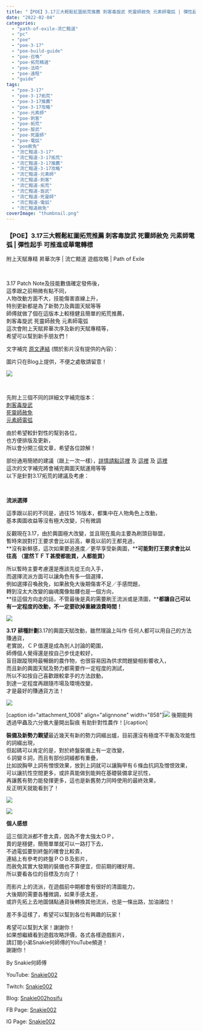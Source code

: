 ```yaml
---
title: "【POE】3.17三大輕鬆紅圖拓荒推薦 刺客毒旋武 死靈師赦免 元素師電弧 | 彈性起手 可推進或華電轉標 | 附上天賦專精 昇華次序 | 流亡黯道 遊戲攻略 | Path of Exile"
date: "2022-02-04"
categories: 
  - "path-of-exile-流亡黯道"
  - "pc"
  - "poe"
  - "poe-3-17"
  - "poe-build-guide"
  - "poe-召喚"
  - "poe-拓荒精選"
  - "poe-法術"
  - "poe-遠程"
  - "guide"
tags: 
  - "poe-3-17"
  - "poe-3-17拓荒"
  - "poe-3-17推薦"
  - "poe-3-17攻略"
  - "poe-元素師"
  - "poe-刺客"
  - "poe-拓荒"
  - "poe-旋武"
  - "poe-死靈師"
  - "poe-電弧"
  - "poe赦免"
  - "流亡黯道-3-17"
  - "流亡黯道-3-17拓荒"
  - "流亡黯道-3-17推薦"
  - "流亡黯道-3-17攻略"
  - "流亡黯道-元素師"
  - "流亡黯道-刺客"
  - "流亡黯道-拓荒"
  - "流亡黯道-旋武"
  - "流亡黯道-死靈師"
  - "流亡黯道-電弧"
  - "流亡黯道赦免"
coverImage: "thumbnail.png"
---
```


### 【POE】3.17三大輕鬆紅圖拓荒推薦 刺客毒旋武 死靈師赦免 元素師電弧 | 彈性起手 可推進或華電轉標  
附上天賦專精 昇華次序 | 流亡黯道 遊戲攻略 | Path of Exile

  
   

  
3.17 Patch Note及技能數值確定發佈後，  
這季跟之前稍微有點不同，  
人物改動方面不大，技能傷害直線上升，  
特別更新都是為了新勢力及輿圖天賦等等  
師傅就做了個在這版本上較穩健且簡單的拓荒推薦，  
刺客毒旋武 死靈師赦免 元素師電弧  
這次會附上天賦昇華次序及新的天賦專精等，  
希望可以幫到新手朋友們！  

  
文字補完 [原文連結](https://snakie002hosifu.blog/3-17pre/) (關於影片沒有提供的內容)：  

  
圖片只在Blog上提供，不便之處敬請留意！  

  
![](WordPress/thumbnail-1024x576.png)  

  
   

  
先附上三個不同的詳細文字補完版本：  
[刺客毒旋武](https://snakie002hosifu.blog/3-17pre1/)  
[死靈師赦免](https://snakie002hosifu.blog/3-17pre2/)  
[元素師電弧](https://snakie002hosifu.blog/3-17pre3/)  

  
由於希望較針對性的幫到各位，  
也方便排版及更新，  
所以會分開三個文章，希望各位諒解！  

  
部份通用簡陋的建議（跟上一次一樣），[詳情請點這裡](https://snakie002hosifu.blogspot.com/2021/01/039.html#more) 及 [這裡](https://snakie002hosifu.blogspot.com/2021/04/poe-path-of-exile.html) 及 [這裡](https://snakie002hosifu.blogspot.com/2021/07/poe315-315-path-of-exile.html)  
這次的文字補完將會補完輿圖天賦運用等等  
以下是針對3.17拓荒的建議及考慮：  

  
   

  
**流派選擇**  

  
這季跟以前的不同是，過往15 16版本，都集中在人物角色上改動，  
基本輿圖收益等沒有極大改變，只有微調  

  
反觀現在3.17，由於輿圖極大改變，並且現在風向主要為刷頭目聯盟，  
暫時來說對打王要求會比以前高，畢竟以前的王都見過，  
**沒有新鮮感，這次如果要追進度／更早享受新輿圖，****可能對打王要求會比以往高** **（當然ＴＦＴ甚麼都能買，人都能買）**  

  
所以暫時主要考慮還是應該先從王向入手，  
而選擇流派方面可以讓角色有多一個選擇，  
例如選擇召喚赦免，如果赦免大後期傷害不足／手感問題，  
轉到沒太大改變的幽魂魔像骷髏也是一個方向，  
**往這個方向走的話，不管最後是真的需要刷王流派或是清圖，****都讓自己可以有一定程度的改動，不一定要砍掉重練浪費時間！**  

  
![](WordPress/273174966_5384850508194985_7374335101844304829_n.jpg)  

  
**3.17** **耕種計劃**3.17的輿圖天賦改動，雖然理論上叫作 任何人都可以用自己的方法賺通貨，  
老實說，ＣＰ值還是成為別人討論的範圍，  
師傅個人覺得還是按自己步伐走較好，  
盲目跟蹤現時最暢銷的農作物，也很容易因為供求問題變相影響收入，  
而且新的輿圖天賦及勢力都需要作一定程度的測試，  
所以不如按自己喜歡跟較拿手的方法啟動，  
到達一定程度再跟隨市場及環境改變，  
才是最好的賺通貨方法！  

  
![](WordPress/272789832_5378301408849895_6787206526116220736_n-1024x417.jpg)  

  
\[caption id="attachment\_1008" align="alignnone" width="858"\]![](WordPress/272982327_5384729958207040_7674922980647548295_n-1024x520.jpg) 後期能夠透過甲蟲及六分儀大量開出裂痕 有助針對性農作！\[/caption\]  

  
**裝備及新勢力觀望**最近幾天有新的勢力詞綴出爐，目前還沒有極度不平衡及攻能性的詞綴出現，  
但起碼可以肯定的是，對於終盤裝備上有一定改變，  
６詞變８詞，而且有部份詞綴都有重疊，  
比如說胸甲上詞有憎恨效果，放到上詞就可以讓胸甲有６條血抗詞及憎恨效果，  
可以讓抗性空間更多，或許真能做到能夠在基礎裝備拿足抗性，  
再讓舊有勢力能發揮更多，這也是新舊勢力同時使用的最終效果，  
反正明天就能看到了！  

  
![](WordPress/273124268_5387938117886224_5669170683242074940_n-1024x576.jpg)  

  
![](WordPress/272695670_5381595495187153_6081254338619646727_n-1024x576.jpg)  

  
**個人感想**  

  
這三個流派都不會太貴，因為不會太強太ＯＰ，  
賣的是穩健，簡簡單單就可以一路打下去，  
不過電弧要到終盤的確會比較貴，  
連結上有參考的終盤ＰＯＢ及影片，  
而赦免其實大發期的裝備也不算便宜，但前期的確好用，  
所以要看各位的目標及方向了！  

  
而影片上的流派，在遊戲前中期都會有很好的清圖能力，  
大後期的需要各種微調，如果手感太差，  
或許先拓上去地圖儲點通貨後轉換其他流派，也是一條出路，加油諸位！  

  
差不多這樣了，希望可以幫到各位有興趣的玩家！  

  
希望可以幫到大家！謝謝你！  
如果想繼續看到遊戲攻略評價，各式各樣遊戲影片，  
請訂閱小弟Snakie何師傅的YouTube頻道！  
謝謝你！  

  
By Snakie何師傅  

  
YouTube: [Snakie002](https://www.youtube.com/channel/UCDOMLG_RBSoqVHK3sIYJeLA)  

  
Twitch: [Snakie002](https://www.twitch.tv/snakie002/)  

  
Blog: [Snakie002hosifu](https://snakie002hosifu.blog/)  

  
FB Page: [Snakie002](https://www.facebook.com/Snakie002/)  

  
IG Page: [Snakie002](https://www.instagram.com/snakie002/)
